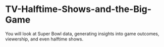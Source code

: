 # TV-Halftime-Shows-and-the-Big-Game

You will look at Super Bowl data, generating insights into game outcomes, viewership, and even halftime shows.
